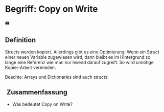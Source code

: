 # Begriff: Copy on Write
🖨️

## Definition
Structs werden kopiert. Allerdings gibt es eine Optimierung: Wenn ein Struct einer neuen Variable zugewiesen wird, dann bleibt es im Hintergrund so lange eine Referenz wie man nur lesend darauf zugreift. So wird unnötige Kopier-Arbeit vermieden.

Beachte: Arrays und Dictionaries sind auch structs!

##  Zusammenfassung
- Was bedeutet Copy on Write?